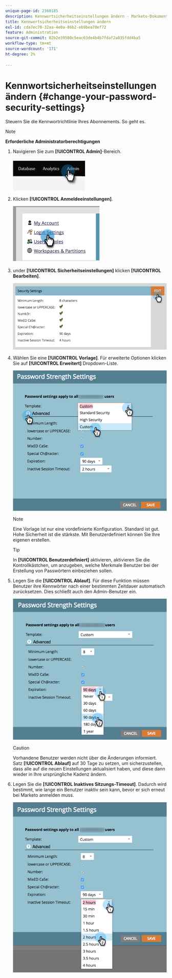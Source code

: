 ```yaml
---
unique-page-id: 2360185
description: Kennwortsicherheitseinstellungen ändern - Marketo-Dokumente - Produktdokumentation
title: Kennwortsicherheitseinstellungen ändern
exl-id: cda7ec70-32aa-4e0a-86b2-eb9bea70ef72
feature: Administration
source-git-commit: 02b2e39580c5eac63de4b4b7fdaf2a835fdd4ba5
workflow-type: tm+mt
source-wordcount: '171'
ht-degree: 2%

---
```


# Kennwortsicherheitseinstellungen ändern {#change-your-password-security-settings}

Steuern Sie die Kennwortrichtlinie Ihres Abonnements. So geht es.

>[!NOTE]
>
>**Erforderliche Administratorberechtigungen**

1. Navigieren Sie zum **[!UICONTROL Admin]**-Bereich.

   ![](assets/change-your-password-security-settings-1.png)

1. Klicken **[!UICONTROL Anmeldeeinstellungen]**.

   ![](assets/change-your-password-security-settings-2.png)

1. under **[!UICONTROL Sicherheitseinstellungen]** klicken **[!UICONTROL Bearbeiten]**.

   ![](assets/change-your-password-security-settings-3.png)

1. Wählen Sie eine **[!UICONTROL Vorlage]**. Für erweiterte Optionen klicken Sie auf **[!UICONTROL Erweitert]** Dropdown-Liste.

   ![](assets/change-your-password-security-settings-4.png)

   >[!NOTE]
   >
   >Eine Vorlage ist nur eine vordefinierte Konfiguration. Standard ist gut. Hohe Sicherheit ist die stärkste. Mit Benutzerdefiniert können Sie Ihre eigenen erstellen.

   >[!TIP]
   >
   >In **[!UICONTROL Benutzerdefiniert]** aktivieren, aktivieren Sie die Kontrollkästchen, um anzugeben, welche Merkmale Benutzer bei der Erstellung von Passwörtern einbeziehen sollen.

1. Legen Sie die **[!UICONTROL Ablauf]**. Für diese Funktion müssen Benutzer ihre Kennwörter nach einer bestimmten Zeitdauer automatisch zurücksetzen. Dies schließt auch den Admin-Benutzer ein.

   ![](assets/change-your-password-security-settings-5.png)

   >[!CAUTION]
   >
   >Vorhandene Benutzer werden nicht über die Änderungen informiert. Satz **[!UICONTROL Ablauf]** auf 30 Tage zu setzen, um sicherzustellen, dass alle auf die neuen Einstellungen aktualisiert haben, und diese dann wieder in Ihre ursprüngliche Kadenz ändern.

1. Legen Sie die **[!UICONTROL Inaktives Sitzungs-Timeout]**. Dadurch wird bestimmt, wie lange ein Benutzer inaktiv sein kann, bevor er sich erneut bei Marketo anmelden muss.

   ![](assets/change-your-password-security-settings-6.png)
